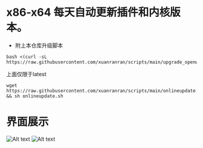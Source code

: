 # x86-x64 每天自动更新插件和内核版本。
- 附上本仓库升级脚本
```
bash <(curl -sL https://raw.githubusercontent.com/xuanranran/scripts/main/upgrade_openwrt.sh)
```
上面仅限于latest
```
wget https://raw.githubusercontent.com/xuanranran/scripts/main/onlineupdate.sh && sh onlineupdate.sh
```

# 界面展示
 ![Alt text](scripts/19.png?raw=true "Title")
 ![Alt text](scripts/20.png?raw=true "Title")
